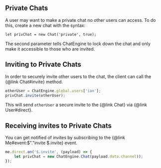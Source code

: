 ## Private Chats

A user may want to make a private chat no other users can access. To do this,
create a new chat with the syntax:

```
let privChat = new Chat('private', true);
```

The second parameter tells ChatEngine to lock down the chat and only make it
accessible to those who are invited.

## Inviting to Private Chats

In order to securely invite other users to the chat, the client can call
the {@link Chat#invite} method.

```js
otherUser = ChatEngine.global.users['ian'];
privChat.invite(otherUser);
```

This will send ```otherUser``` a secure invite to the {@link Chat} via {@link User#direct}.

## Receiving invites to Private Chats

You can get notified of invites by subscribing to the {@link Me#event:$"."invite $.invite} event.

```js
me.direct.on('$.invite', (payload) => {
    let privChat = new ChatEngine.Chat(payload.data.channel));
});
```

